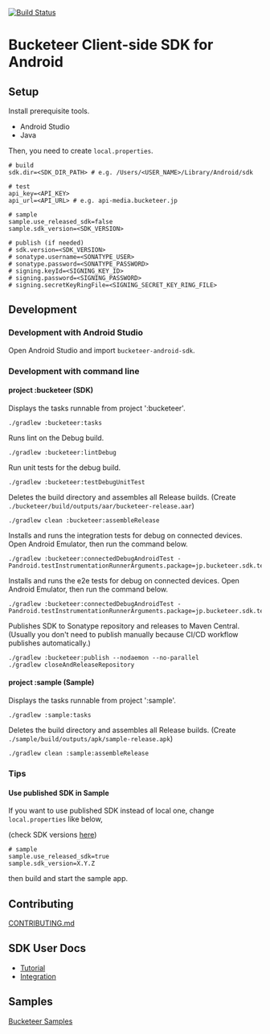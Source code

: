 [![Build Status](https://app.bitrise.io/app/16337d5c0c8d6081/status.svg?token=l2E3TXU8-dnAmep6MJ8cIA&branch=master)](https://app.bitrise.io/app/16337d5c0c8d6081)

# Bucketeer Client-side SDK for Android

## Setup

Install prerequisite tools.

- Android Studio
- Java

Then, you need to create `local.properties`.

```
# build
sdk.dir=<SDK_DIR_PATH> # e.g. /Users/<USER_NAME>/Library/Android/sdk

# test
api_key=<API_KEY>
api_url=<API_URL> # e.g. api-media.bucketeer.jp

# sample
sample.use_released_sdk=false
sample.sdk_version=<SDK_VERSION>

# publish (if needed)
# sdk.version=<SDK_VERSION>
# sonatype.username=<SONATYPE_USER>
# sonatype.password=<SONATYPE_PASSWORD>
# signing.keyId=<SIGNING_KEY_ID>
# signing.password=<SIGNING_PASSWORD>
# signing.secretKeyRingFile=<SIGNING_SECRET_KEY_RING_FILE>
```

## Development

### Development with Android Studio

Open Android Studio and import `bucketeer-android-sdk`.

### Development with command line

#### project :bucketeer (SDK)

Displays the tasks runnable from project ':bucketeer'.

```
./gradlew :bucketeer:tasks
```

Runs lint on the Debug build.

```
./gradlew :bucketeer:lintDebug
```

Run unit tests for the debug build.

```
./gradlew :bucketeer:testDebugUnitTest
```

Deletes the build directory and assembles all Release builds. (Create `./bucketeer/build/outputs/aar/bucketeer-release.aar`)

```
./gradlew clean :bucketeer:assembleRelease
```

Installs and runs the integration tests for debug on connected devices.
Open Android Emulator, then run the command below.

```
./gradlew :bucketeer:connectedDebugAndroidTest -Pandroid.testInstrumentationRunnerArguments.package=jp.bucketeer.sdk.test.integration
```

Installs and runs the e2e tests for debug on connected devices.
Open Android Emulator, then run the command below.

```
./gradlew :bucketeer:connectedDebugAndroidTest -Pandroid.testInstrumentationRunnerArguments.package=jp.bucketeer.sdk.test.e2e
```

Publishes SDK to Sonatype repository and releases to Maven Central.
(Usually you don't need to publish manually because CI/CD workflow publishes automatically.)

```
./gradlew :bucketeer:publish --nodaemon --no-parallel
./gradlew closeAndReleaseRepository
```

#### project :sample (Sample)

Displays the tasks runnable from project ':sample'.

```
./gradlew :sample:tasks
```

Deletes the build directory and assembles all Release builds. (Create `./sample/build/outputs/apk/sample-release.apk`)

```
./gradlew clean :sample:assembleRelease
```

### Tips

#### Use published SDK in Sample

If you want to use published SDK instead of local one, change `local.properties` like below,

(check SDK versions [here](https://repo1.maven.org/maven2/jp/bucketeer/sdk-android/))

```
# sample
sample.use_released_sdk=true
sample.sdk_version=X.Y.Z
```

then build and start the sample app.

## Contributing

[CONTRIBUTING.md](./CONTRIBUTING.md)

## SDK User Docs

- [Tutorial](https://bucketeer.io/docs/#/./client-side-sdk-tutorial-android)
- [Integration](https://bucketeer.io/docs/#/./client-side-sdk-reference-guides-android)

## Samples

[Bucketeer Samples](https://github.com/ca-dp/bucketeer-samples)
